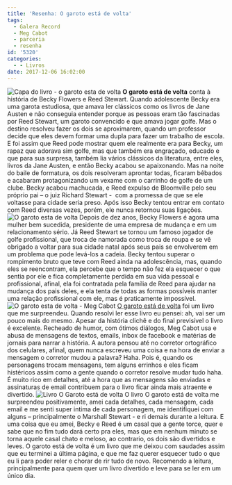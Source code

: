 ```yaml
---
title: 'Resenha: O garoto está de volta'
tags:
  - Galera Record
  - Meg Cabot
  - parceria
  - resenha
id: '5320'
categories:
  - - Livros
date: 2017-12-06 16:02:00
---
```


![Capa do livro - o garoto esta de volta](http://natalia.blog.br/wp-content/uploads/2017/12/resenha-livro-o-garoto-esta-de-volta-meg-cabot.jpg) **O garoto está de volta** conta à história de Becky Flowers e Reed Stewart. Quando adolescente Becky era uma garota estudiosa, que amava ler clássicos como os livros de Jane Austen e não conseguia entender porque as pessoas eram tão fascinadas por Reed Stewart, um garoto convencido e que amava jogar golfe. Mas o destino resolveu fazer os dois se aproximarem, quando um professor decide que eles devem formar uma dupla para fazer um trabalho de escola. E foi assim que Reed pode mostrar quem ele realmente era para Becky, um rapaz que adorava sim golfe, mas que também era engraçado, educado e que para sua surpresa, também lia vários clássicos da literatura, entre eles, livros da Jane Austen, e então Becky acabou se apaixonando. Mas na noite do baile de formatura, os dois resolveram aprontar todas, ficaram bêbados e acabaram protagonizando um vexame com o carrinho de golfe de um clube. Becky acabou machucada, e Reed expulso de Bloomville pelo seu próprio pai – o juiz Richard Stewart -  com a promessa de que se ele voltasse para cidade seria preso. Após isso Becky tentou entrar em contato com Reed diversas vezes, porém, ele nunca retornou suas ligações. ![O garoto esta de volta](http://natalia.blog.br/wp-content/uploads/2017/12/resumo-livro-o-garoto-esta-de-volta.jpg) Depois de dez anos, Becky Flowers é agora uma mulher bem sucedida, presidente de uma empresa de mudança e em um relacionamento sério. Já Reed Stewart se tornou um famoso jogador de golfe profissional, que troca de namorada como troca de roupa e se vê obrigado a voltar para sua cidade natal após seus pais se envolverem em um problema que pode levá-los a cadeia. Becky tentou superar o rompimento bruto que teve com Reed ainda na adolescência, mas, quando eles se reencontram, ela percebe que o tempo não fez ela esquecer o que sentia por ele e fica completamente perdida em sua vida pessoal e profissional, afinal, ela foi contratada pela família de Reed para ajudar na mudança dos pais deles, e ela tenta de todas as formas possíveis manter uma relação profissional com ele, mas é praticamente impossível. ![O garoto esta de volta - Meg Cabot](http://natalia.blog.br/wp-content/uploads/2017/12/lombada-livro-o-garoto-esta-de-volta.jpg) [O garoto está de volta](http://www.record.com.br/livro_sinopse.asp?id_livro=29793) foi um livro que me surpreendeu. Quando resolvi ler esse livro eu pensei: ah, vai ser um pouco mais do mesmo. Apesar da história clichê e do final previsível o livro é excelente. Recheado de humor, com ótimos diálogos, Meg Cabot usa e abusa de mensagens de textos, emails, inbox de facebook e matérias de jornais para narrar a história. A autora pensou até no corretor ortográfico dos celulares, afinal, quem nunca escreveu uma coisa e na hora de enviar a mensagem o corretor mudou a palavra? Haha. Pois é, quando os personagens trocam mensagens, tem alguns errinhos e eles ficam histéricos assim como a gente quando o corretor resolve mudar tudo haha. É muito rico em detalhes, até a hora que as mensagens são enviadas e assinaturas de email contribuem para o livro ficar ainda mais atraente e divertido. ![Livro O Garoto está de volta](http://natalia.blog.br/wp-content/uploads/2017/12/contra-capa-livro-o-garoto-esta-de-volta.jpg) O livro O garoto está de volta me surpreendeu positivamente, amei cada detalhes, cada mensagem, cada email e me senti super intima de cada personagem, me identifiquei com alguns – principalmente o Marshall Stewart - e ri demais durante a leitura. E uma coisa que eu amei, Becky e Reed é um casal que a gente torce, quer e sabe que no fim tudo dará certo pra eles, mas que em nenhum minuto se torna aquele casal chato e meloso, ao contrario, os dois são divertidos e leves. O garoto está de volta é um livro que me deixou com saudades assim que eu terminei a última página, e que me faz querer esquecer tudo o que eu li para poder reler e chorar de rir tudo de novo. Recomendo a leitura, principalmente para quem quer um livro divertido e leve para se ler em um único dia.